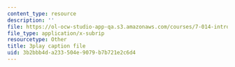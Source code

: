 ```yaml
---
content_type: resource
description: ''
file: https://ol-ocw-studio-app-qa.s3.amazonaws.com/courses/7-014-introductory-biology-spring-2005/3b2bbb4da233504e9079b7b721e2c6d4_g6VEnimixRk.vtt
file_type: application/x-subrip
resourcetype: Other
title: 3play caption file
uid: 3b2bbb4d-a233-504e-9079-b7b721e2c6d4
---
```

